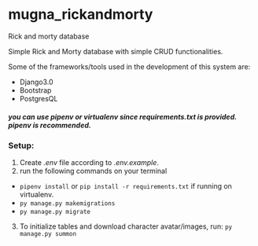 # mugna_rickandmorty
Rick and morty database

Simple Rick and Morty database with simple CRUD functionalities.

Some of the frameworks/tools used in the development of this system are:
  * Django3.0
  * Bootstrap
  * PostgresQL

##### you can use pipenv or virtualenv since requirements.txt is provided. pipenv is recommended.

### Setup: 
1. Create *.env* file according to *.env.example*.
2. run the following commands on your terminal
  * `pipenv install` or `pip install -r requirements.txt` if running on virtualenv.
  * `py manage.py makemigrations`
  * `py manage.py migrate`
3. To initialize tables and download character avatar/images, run: `py manage.py summon`
